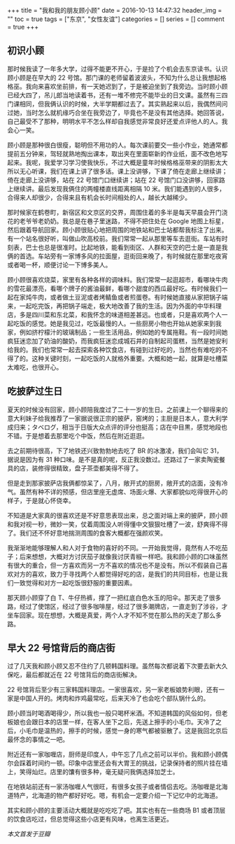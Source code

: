 +++
title = "我和我的朋友顾小顾"
date = 2016-10-13 14:47:32
header_img = ""
toc = true
tags = ["东京", "女性友谊"]
categories = []
series = []
comment = true
+++

## 初识小顾

那时候我读了一年多大学，过得不能更不开心，于是捡了个机会去东京读书。认识顾小顾是在早大的 22 号馆。那门课的老师留着波波头，不知为什么总让我想起格格巫。我向来喜欢坐前排，有一天她迟到了，于是被迫坐到了我旁边。当时顾小顾已经大四了，吊儿郎当地读着书，还有一堆不修完不能毕业的日文课。虽然有三四门课相同，但我俩认识的时候，大半学期都过去了。其实熟起来以后，我偶然间问过她，当时怎么就机缘巧合坐在我旁边了，毕竟也不是没有其他选择。她回答说，自己最受不了那种，明明水平不怎么样却自我感觉非常良好还爱点评他人的人。我会心一笑。

顾小顾是那种很白很瘦，聪明但不用功的人。每次课前要交一些小作业，她通常都提前五分钟来，驾轻就熟地掏出课本，取出夹在里面崭新的作业纸，面不改色地写起来。我呢，我爱学习学习使我快乐，不过大概是童年时候格格巫带来的阴影太大所以无心听课，我们在课上讲了很多话。课上没讲够，下课了倚在走廊上继续讲；倚在走廊上没讲够，站在 22 号馆门口继续讲；站在 22 号馆门口没讲够，回家路上继续讲。最后发现我俩住的两幢楼直线距离相隔 10 米。我们能遇到的人很多，合得来人却很少，合得来且有机会长时间相处的人，越长大越稀少。

那时候家在鹤卷町，新宿区和文京区的交界，周围住着的多半是每天早晨会开门浇花的老爷爷老奶奶。我总是在巷子里迷路，不得不把住处在 Google 地图上标星，然后跟着导航回家。顾小顾很贴心地把周围的地铁站和巴士站都帮我标注了出来。有一个站名很好听，叫做山吹高校前。我们常常一起从那里等车去逛街。车站有时刻表，巴士也总是很准时。比起地铁，能看到街区、人群和天空的巴士是一直是我俩的首选。车站旁有一家博多风的拉面屋，逛街回来晚了，有时候就在那里吃夜宵或者喝一杯，顺便讨论一下博多美人。

顾小顾很喜欢烧菜，家里有各种各样的调味料。我们常常一起逛超市，看哪块牛肉的雪花最漂亮，看哪个牌子的酱油最鲜，看哪个甜度的西瓜最好吃。有时候我们一起在家炖牛肉，或者做土豆泥或者烤鲭鱼或者煎蛋卷。有时候她直接从家把锅子端来，一起吃完饭，再把锅子端走，极大地改善了我的生活。因为外面的中华料理店，多是四川菜和东北菜，和我怀念的味道相差甚远。也或者，只是喜欢两个人一起吃饭的感觉。她是我见过，吃饭最慢的人。一些厨房小物也开始从她家来到我家，例如挤柠檬汁的玻璃制品；一些生活用品，例如她的专属拖鞋。有一段时间她疯狂迷恋加了奶油的酸奶，而我疯狂迷恋成城石井的自制起司蛋糕，当然是她安利给我的。我们也常常一起去探索各种饮食店，有碰到过好吃的，当然也有难吃的不得了的。这种关键时刻，一起吃饭的人就格外重要。大概和她一起，就算是吐槽菜太难吃，也很开心。

## 吃披萨过生日

夏天的时候没有回家，顾小顾陪我度过了二十一岁的生日。之前课上一个聊得来的意大利妹子给我推荐了一家据说很正宗的披萨，窑烤的；主厨是日本人，意大利学成归来；タベログ，相当于日版大众点评的评分也挺高；店在中目黒，感觉地段也不错。于是想着去那里吃个中饭，然后在附近逛逛。

去之前期待很高，下了地铁还兴致勃勃地去吃了 BR 的冰激凌，我们会叫它 31，据说是因为有 31 种口味。是不是真的呢，反正我没数过。还路过了一家卖陶瓷餐具的店，装修得很精致，盘子茶壶都美得不得了。

但是走到那家披萨店我俩都惊呆了，八月，敞开式的厨房，敞开式的店面，没有冷气。虽然有种不详的预感，但店里座无虚席、场面火爆、大家都貌似吃得很开心的样子，于是就心怀侥幸。

不知道是大家真的很喜欢还是不好意思表现出来，总之面对端上来的披萨，顾小顾和我对视一秒，微妙一笑，仗着周围没人听得懂中文狠狠吐槽了一波，舒爽得不得了。我们还不怀好意地揣测周围的食客大概都在强颜欢笑。

我渐渐地能够理解人和人对于食物的喜好的不同。一开始我觉得，竟然有人不吃茄子；后来想想，大概对方讨厌茄子就像我讨厌青椒一样吧。我和顾小顾的口味虽然有很大的重合，但一方喜欢而另一方不喜欢的情况也不是没有。所以不假装自己喜欢对方的喜欢，致力于寻找两个人都觉得好吃的店，是我们的共同目标，也是让我们一致觉得和对方一起吃饭很舒服的重要因素。

那天顾小顾穿了白 T、牛仔热裤，撑了一把红底白色水玉的阳伞。那天走了很多路，经过了使馆区，经过了很多咖啡屋，经过了很多潮牌店，一直走到了涉谷，才坐车回家。现在想想，大概是真爱，两个人才不知不觉在那么热的天走了那么多路。

## 早大 22 号馆背后的商店街

过了几天我和顾小顾又忍不住约了几顿韩国料理。虽然每次都说着下次要去新大久保吃，最后都就近在 22 号馆背后的商店街解决。

22 号馆背后至少有三家韩国料理店。一家很喜欢，另一家老板娘势利眼，还有一家是中国人开的。烤肉和炸鸡最常吃，后来天冷了也会吃个部队锅什么的。

顾小顾当时喝酒喝得少，所以我也一般只喝杯米酒。不知道韩国的风俗如何，但老板娘也会跟日本的店里一样，在客人坐下之后，先送上擦手的小毛巾。天冷了之后，小毛巾是温热的，擦手的时候，感觉一身的寒气都被驱散了。这是我回北京后最怀念的事情之一吧。

附近还有一家咖喱店，厨师是印度人，中午忘了几点之前可以半价。我和顾小顾偶尔会踩着时间约一顿。印象中店里还会有大胃王的挑战，记录保持者的照片挂在墙上，笑得灿烂。店里的馕有很多种，毫无疑问我俩选择加芝士。

在地铁站前还有一家汤咖喱人气很旺，有很多女孩子或者情侣去吃。汤咖喱是北海道特产，北海道的物产都好好吃。嗯，有机会一定要介绍一下记忆中的北海道。

其实和顾小顾的主要活动大概就是吃吃吃了吧。其实也有在一些商场 B1 或者顶层的饮食店吃过，但总觉得这些小店更有风味，也离生活更近。

_本文首发于豆瓣_
